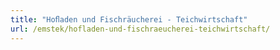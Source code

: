 ```yaml
---
title: "Hoﬂaden und Fischräucherei - Teichwirtschaft"
url: /emstek/hofladen-und-fischraeucherei-teichwirtschaft/
---
```

